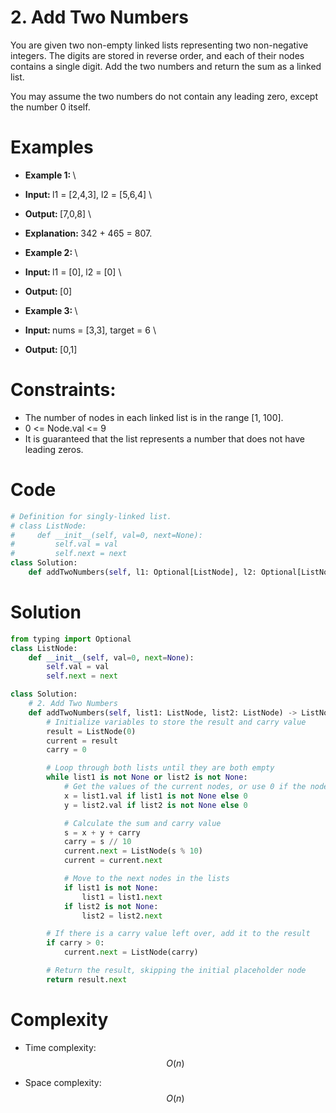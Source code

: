 # 2. Add Two Numbers

You are given two non-empty linked lists representing two non-negative integers. The digits are stored in reverse order, and each of their nodes contains a single digit. Add the two numbers and return the sum as a linked list.

You may assume the two numbers do not contain any leading zero, except the number 0 itself.


# Examples
- <strong> Example 1: </strong> \
- <strong> Input: </strong> l1 = [2,4,3], l2 = [5,6,4] \
- <strong> Output: </strong> [7,0,8] \
- <strong> Explanation: </strong> 342 + 465 = 807.


- <strong> Example 2: </strong> \
- <strong> Input: </strong> l1 = [0], l2 = [0] \
- <strong> Output: </strong> [0]


- <strong> Example 3: </strong> \
- <strong> Input: </strong> nums = [3,3], target = 6 \
- <strong> Output: </strong> [0,1] 


# Constraints:
- The number of nodes in each linked list is in the range [1, 100].
- 0 <= Node.val <= 9
- It is guaranteed that the list represents a number that does not have leading zeros.


# Code
```python
# Definition for singly-linked list.
# class ListNode:
#     def __init__(self, val=0, next=None):
#         self.val = val
#         self.next = next
class Solution:
    def addTwoNumbers(self, l1: Optional[ListNode], l2: Optional[ListNode]) -> Optional[ListNode]:
```

# Solution
```python
from typing import Optional
class ListNode:
    def __init__(self, val=0, next=None):
        self.val = val
        self.next = next

class Solution:
    # 2. Add Two Numbers
    def addTwoNumbers(self, list1: ListNode, list2: ListNode) -> ListNode:
        # Initialize variables to store the result and carry value
        result = ListNode(0)
        current = result
        carry = 0

        # Loop through both lists until they are both empty
        while list1 is not None or list2 is not None:
            # Get the values of the current nodes, or use 0 if the node is None
            x = list1.val if list1 is not None else 0
            y = list2.val if list2 is not None else 0

            # Calculate the sum and carry value
            s = x + y + carry
            carry = s // 10
            current.next = ListNode(s % 10)
            current = current.next

            # Move to the next nodes in the lists
            if list1 is not None:
                list1 = list1.next
            if list2 is not None:
                list2 = list2.next

        # If there is a carry value left over, add it to the result
        if carry > 0:
            current.next = ListNode(carry)

        # Return the result, skipping the initial placeholder node
        return result.next
```


# Complexity
- Time complexity: \
$$O(n)$$

- Space complexity: \
$$O(n)$$